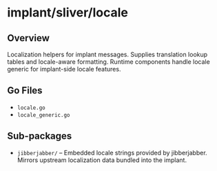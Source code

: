 # implant/sliver/locale

## Overview

Localization helpers for implant messages. Supplies translation lookup tables and locale-aware formatting. Runtime components handle locale generic for implant-side locale features.

## Go Files

- `locale.go`
- `locale_generic.go`

## Sub-packages

- `jibberjabber/` – Embedded locale strings provided by jibberjabber. Mirrors upstream localization data bundled into the implant.
